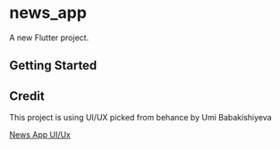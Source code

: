 # news_app

A new Flutter project.

## Getting Started





## Credit

This project is using UI/UX picked from behance by Umi Babakishiyeva

[News App UI/Ux](https://www.behance.net/gallery/102996435/News-App-Design/modules/592552495)
